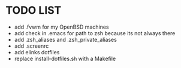 TODO LIST
=========

- add .fvwm for my OpenBSD machines
- add check in .emacs for path to zsh because its not always there
- add .zsh_aliases and .zsh_private_aliases
- add .screenrc
- add elinks dotfiles
- replace install-dotfiles.sh with a Makefile